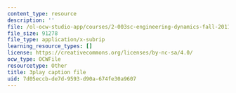 ```yaml
---
content_type: resource
description: ''
file: /ol-ocw-studio-app/courses/2-003sc-engineering-dynamics-fall-2011/7d05eccbde7d9593d90a674fe30a9607_qrbCpv3Sv34.srt
file_size: 91278
file_type: application/x-subrip
learning_resource_types: []
license: https://creativecommons.org/licenses/by-nc-sa/4.0/
ocw_type: OCWFile
resourcetype: Other
title: 3play caption file
uid: 7d05eccb-de7d-9593-d90a-674fe30a9607
---
```


